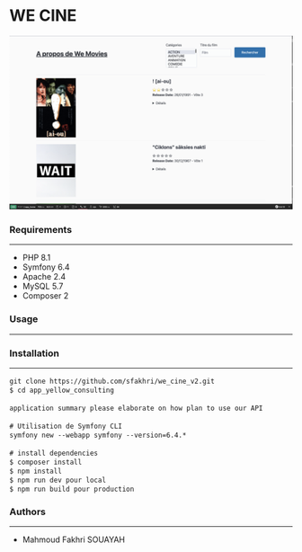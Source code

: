 # WE CINE
![image description](app/symfony/public/assets/images/capture.png)

### Requirements
---

- PHP 8.1
- Symfony 6.4 
- Apache 2.4
- MySQL 5.7
- Composer 2

### Usage
---

### Installation
---

```
git clone https://github.com/sfakhri/we_cine_v2.git
$ cd app_yellow_consulting

application summary please elaborate on how plan to use our API

# Utilisation de Symfony CLI
symfony new --webapp symfony --version=6.4.*

# install dependencies
$ composer install
$ npm install
$ npm run dev pour local
$ npm run build pour production

```
### Authors
---

- Mahmoud Fakhri SOUAYAH

